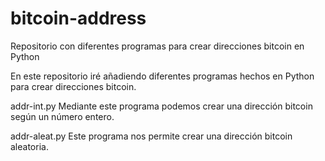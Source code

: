 # bitcoin-address
Repositorio con diferentes programas para crear direcciones bitcoin en Python

En este repositorio iré añadiendo diferentes programas hechos en Python para crear direcciones bitcoin.

addr-int.py Mediante este programa podemos crear una dirección bitcoin según un número entero.

addr-aleat.py Este programa nos permite crear una dirección bitcoin aleatoria.

